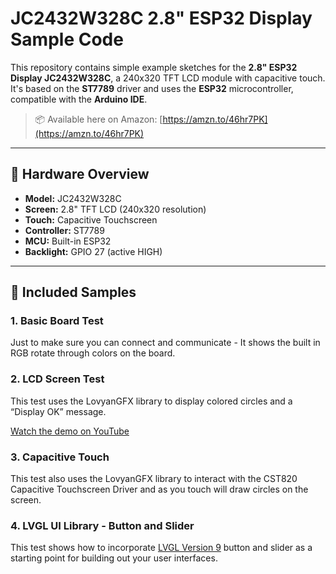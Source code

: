 # JC2432W328C 2.8" ESP32 Display Sample Code

This repository contains simple example sketches for the **2.8" ESP32 Display JC2432W328C**, a 240x320 TFT LCD module with capacitive touch. It's based on the **ST7789** driver and uses the **ESP32** microcontroller, compatible with the **Arduino IDE**.

> 📦 Available here on Amazon: [https://amzn.to/46hr7PK](https://amzn.to/46hr7PK)

---

## 🔧 Hardware Overview

- **Model:** JC2432W328C
- **Screen:** 2.8" TFT LCD (240x320 resolution)
- **Touch:** Capacitive Touchscreen
- **Controller:** ST7789
- **MCU:** Built-in ESP32
- **Backlight:** GPIO 27 (active HIGH)

---

## 📁 Included Samples

### 1. Basic Board Test
Just to make sure you can connect and communicate - It shows the built in RGB rotate through colors on the board.


### 2. LCD Screen Test
This test uses the LovyanGFX library to display colored circles and a “Display OK” message.


[Watch the demo on YouTube](https://youtu.be/Q_S0smJb_ac)

### 3. Capacitive Touch
This test also uses the LovyanGFX library to interact with the CST820 Capacitive Touchscreen Driver and as you touch will draw circles on the screen.

### 4. LVGL UI Library - Button and Slider
This test shows how to incorporate [LVGL Version 9](https://docs.lvgl.io/master/examples.html) button and slider as a starting point for building out your user interfaces. 
